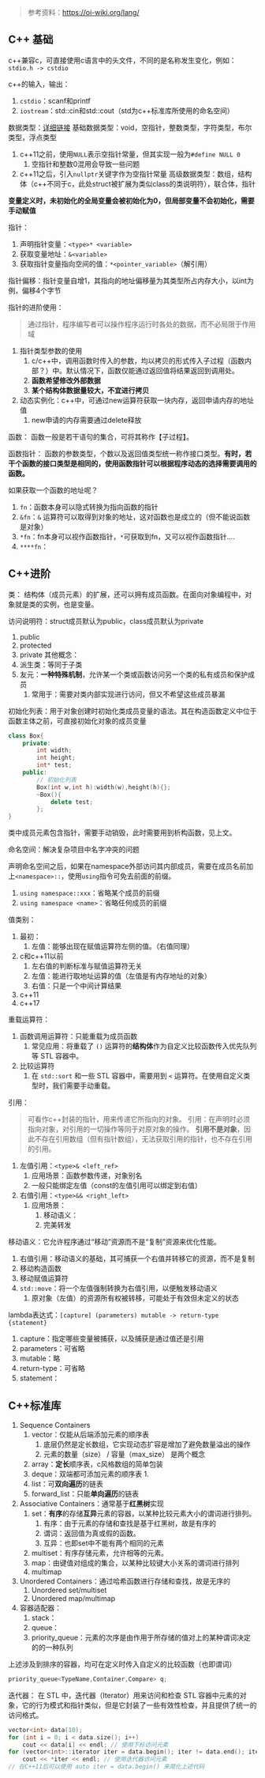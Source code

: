 > 参考资料：https://oi-wiki.org/lang/

## C++ 基础

c++兼容c，可直接使用c语言中的头文件，不同的是名称发生变化，例如：`stdio.h -> cstdio`

c++的输入，输出：
1. `cstdio`：scanf和printf
2. `iostream`：std::cin和std::cout（std为c++标准库所使用的命名空间）

数据类型：[详细链接](https://zh.cppreference.com/w/cpp/language/type)
基础数据类型：void，空指针，整数类型，字符类型，布尔类型，浮点类型
1. c++11之前，使用`NULL`表示空指针常量，但其实现一般为`#define NULL 0`
	1. 空指针和整数0混用会导致一些问题
2. c++11之后，引入`nullptr`关键字作为空指针常量
高级数据类型：数组，结构体（c++不同于c，此处struct被扩展为类似class的类说明符），联合体，指针

**变量定义时，未初始化的全局变量会被初始化为0，但局部变量不会初始化，需要手动赋值**

指针：
1. 声明指针变量：`<type>* <variable>`
2. 获取变量地址：`&<variable>`
3. 获取指针变量指向空间的值：`*<pointer_variable>`（解引用）

指针偏移：指针变量自增1，其指向的地址偏移量为其类型所占内存大小，以int为例，偏移4个字节

指针的进阶使用：
> 通过指针，程序编写者可以操作程序运行时各处的数据，而不必局限于作用域

1. 指针类型参数的使用
	1. c/c++中，调用函数时传入的参数，均以拷贝的形式传入子过程（函数内部？）中。默认情况下，函数仅能通过返回值将结果返回到调用处。
	2. **函数希望修改外部数据**
	3. **某个结构体数据量较大，不宜进行拷贝**
2. 动态实例化：c++中，可通过new运算符获取一块内存，返回申请内存的地址值
	1. new申请的内存需要通过delete释放

函数：
函数一般是若干语句的集合，可将其称作【子过程】。

函数指针：
函数的参数类型，个数以及返回值类型统一称作接口类型。**有时，若干个函数的接口类型是相同的，使用函数指针可以根据程序动态的选择需要调用的函数。**

如果获取一个函数的地址呢？
1. `fn`：函数本身可以隐式转换为指向函数的指针
2. `&fn`：`&` 运算符可以取得到对象的地址，这对函数也是成立的（但不能说函数是对象）
3. `*fn`：fn本身可以视作函数指针，`*`可获取到fn，又可以视作函数指针....
4. `****fn`：

## C++进阶
类：
结构体（成员元素）的扩展，还可以拥有成员函数。在面向对象编程中，对象就是类的实例，也是变量。

访问说明符：struct成员默认为public，class成员默认为private
1. public
2. protected
3. private
其他概念：
1. 派生类：等同于子类
2. 友元：**一种特殊机制**，允许某一个类或函数访问另一个类的私有成员和保护成员
	1. 常用于：需要对类内部实现进行访问，但又不希望这些成员暴漏

初始化列表：用于对象创建时初始化类成员变量的语法。其在构造函数定义中位于函数主体之前，可直接初始化对象的成员变量
```c++
class Box{
	private:
		int width;
		int height;
		int* test;
	public:
		// 初始化列表
		Box(int w,int h):width(w),height(h){};
		~Box(){
			delete test;
		};
}
```

类中成员元素包含指针，需要手动销毁，此时需要用到析构函数，见上文。

命名空间：解决复杂项目中名字冲突的问题

声明命名空间之后，如果在namespace外部访问其内部成员，需要在成员名前加上`<namespace>::`，使用`using`指令可免去前面的前缀。
1. `using namespace::xxx`：省略某个成员的前缀
2. `using namespace <name>`：省略任何成员的前缀

值类别：
1. 最初：
	1. 左值：能够出现在赋值运算符左侧的值。（右值同理）
2. c和c++11以前
	1. 左右值的判断标准与赋值运算符无关
	2. 左值：能进行取地址运算的值（左值是有内存地址的对象）
	3. 右值：只是一个中间计算结果
3. c++11
4. c++17

重载运算符：
1. 函数调用运算符：只能重载为成员函数
	1. 常见应用：将重载了 `()` 运算符的**结构体**作为自定义比较函数传入优先队列等 STL 容器中。
2. 比较运算符
	1. 在 `std::sort` 和一些 STL 容器中，需要用到 `<` 运算符。在使用自定义类型时，我们需要手动重载。

引用：
> 可看作c++封装的指针，用来传递它所指向的对象。
> 引用：在声明时必须指向对象，对引用的一切操作等同于对原对象的操作。
> **引用不是对象**，因此不存在引用数组（但有指针数组），无法获取引用的指针，也不存在引用的引用。

1. 左值引用：`<type>& <left_ref>`
	1. 应用场景：函数参数传递，对象别名
	2. 一般只能绑定左值（const的左值引用可以绑定到右值）
2. 右值引用：`<type>&& <right_left>`
	1. 应用场景：
		1. 移动语义：
		2. 完美转发

移动语义：它允许程序通过“移动”资源而不是“复制”资源来优化性能。
1. 右值引用：移动语义的基础，其可捕获一个右值并转移它的资源，而不是复制
2. 移动构造函数
3. 移动赋值运算符
4. `std::move`：将一个左值强制转换为右值引用，以便触发移动语义
	1. 原对象（左值）的资源所有权被转移，可能处于有效但未定义的状态

lambda表达式：`[capture] (parameters) mutable -> return-type {statement}`
1. capture：指定哪些变量被捕获，以及捕获是通过值还是引用
2. parameters：可省略
3. mutable：略
4. return-type：可省略
5. statement：

## C++标准库
1. Sequence Containers
	1. vector：仅能从后端添加元素的顺序表
		1. 底层仍然是定长数组，它实现动态扩容是增加了避免数量溢出的操作
		2. 元素的数量（size） / 容量（max_size） 是两个概念
	2. array：**定长**顺序表，c风格数组的简单包装
	3. deque：双端都可添加元素的顺序表
		1. 
	4. list：可**双向遍历**的链表
	5. forward_list：只能**单向遍历**的链表
2. Associative Containers：通常基于**红黑树**实现
	1. set：**有序**的存储**互异**元素的容器，以某种比较元素大小的谓词进行排列。
		1. 有序：由于元素的存储和查找是基于红黑树，故是有序的
		2. 谓词：返回值为真或假的函数。
		3. 互异：也即set中不能有两个相同的元素
	2. multiset：有序存储元素，允许相等的元素。
	3. map：由键值对组成的集合，以某种比较键大小关系的谓词进行排列
	4. multimap
3. Unordered Containers：通过哈希函数进行存储和查找，故是无序的
	1. Unordered set/multiset
	2. Unordered map/multimap
4. 容器适配器：
	1. stack：
	2. queue：
	3. priority_queue：元素的次序是由作用于所存储的值对上的某种谓词决定的的一种队列

上述涉及到排序的容器，均可在定义时传入自定义的比较函数（也即谓词）
```c++
priority_queue<TypeName,Container,Compare> q;

```

迭代器：
在 STL 中，迭代器（Iterator）用来访问和检查 STL 容器中元素的对象，它的行为模式和指针类似，但是它封装了一些有效性检查，并且提供了统一的访问格式。
```c++
vector<int> data(10); 
for (int i = 0; i < data.size(); i++) 
	cout << data[i] << endl; // 使用下标访问元素 
for (vector<int>::iterator iter = data.begin(); iter != data.end(); iter++) 
	cout << *iter << endl; // 使用迭代器访问元素 
// 在C++11后可以使用 auto iter = data.begin() 来简化上述代码
```
